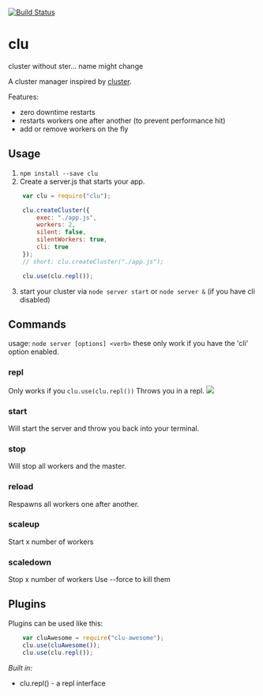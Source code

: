 [![Build Status](https://travis-ci.org/fiws/clu.png?branch=master)](https://travis-ci.org/fiws/clu)

clu
========
cluster without ster... name might change

A cluster manager inspired by [cluster](https://github.com/LearnBoost/cluster).

Features:

* zero downtime restarts
* restarts workers one after another (to prevent performance hit)
* add or remove workers on the fly


## Usage
1. `npm install --save clu`
2. Create a server.js that starts your app.
``` JavaScript
	var clu = require("clu");

	clu.createCluster({
		exec: "./app.js",
		workers: 2,
		silent: false,
		silentWorkers: true,
		cli: true
	});
	// short: clu.createCluster("./app.js");

	clu.use(clu.repl());
```
3. start your cluster via `node server start` or `node server &` (if you have cli disabled)


## Commands

usage: `node server [options] <verb>`
these only work if you have the 'cli' option enabled.

### repl
Only works if you `clu.use(clu.repl())`
Throws you in a repl.
![](http://i.imgur.com/E5l57ct.png)

### start
Will start the server and throw you back into your terminal.

### stop
Will stop all workers and the master.

### reload
Respawns all workers one after another.

### scaleup <x>
Start x number of workers

### scaledown <x>
Stop x number of workers
Use --force to kill them



## Plugins
Plugins can be used like this:
``` JavaScript
	var cluAwesome = require("clu-awesome");
	clu.use(cluAwesome());
	clu.use(clu.repl());
```

*Built in:*

* clu.repl() - a repl interface 